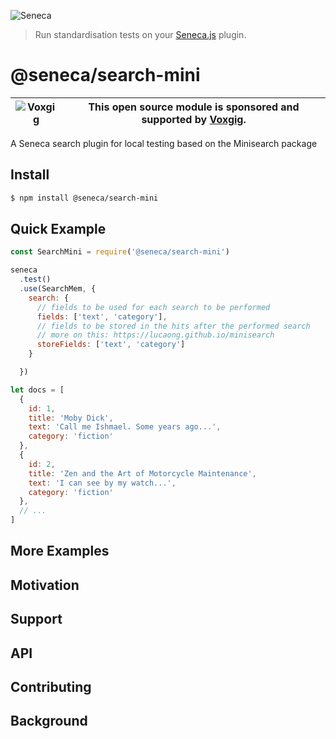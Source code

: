 ![Seneca](http://senecajs.org/files/assets/seneca-logo.png)

> Run standardisation tests on your [Seneca.js](https://www.npmjs.com/package/seneca) plugin.

# @seneca/search-mini

| ![Voxgig](https://www.voxgig.com/res/img/vgt01r.png) | This open source module is sponsored and supported by [Voxgig](https://www.voxgig.com). |
| ---------------------------------------------------- | --------------------------------------------------------------------------------------- |

A Seneca search plugin for local testing based on the Minisearch package

## Install
```sh
$ npm install @seneca/search-mini
```




## Quick Example

```js
const SearchMini = require('@seneca/search-mini')

seneca
  .test()
  .use(SearchMem, {
    search: {
      // fields to be used for each search to be performed
      fields: ['text', 'category'],
      // fields to be stored in the hits after the performed search
      // more on this: https://lucaong.github.io/minisearch
      storeFields: ['text', 'category']
    }

  })

let docs = [
  {
    id: 1,
    title: 'Moby Dick',
    text: 'Call me Ishmael. Some years ago...',
    category: 'fiction'
  },
  {
    id: 2,
    title: 'Zen and the Art of Motorcycle Maintenance',
    text: 'I can see by my watch...',
    category: 'fiction'
  },
  // ...
] 

```



## More Examples

## Motivation

## Support

## API

## Contributing

## Background
